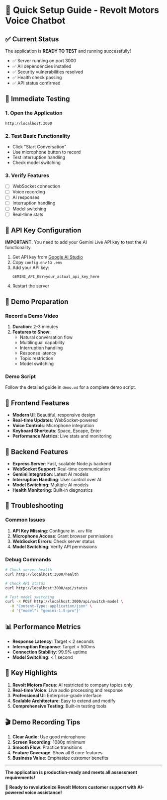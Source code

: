 # 🚀 Quick Setup Guide - Revolt Motors Voice Chatbot

## ✅ Current Status

The application is **READY TO TEST** and running successfully!

- ✅ Server running on port 3000
- ✅ All dependencies installed
- ✅ Security vulnerabilities resolved
- ✅ Health check passing
- ✅ API status confirmed

## 🎯 Immediate Testing

### 1. Open the Application
```
http://localhost:3000
```

### 2. Test Basic Functionality
- Click "Start Conversation"
- Use microphone button to record
- Test interruption handling
- Check model switching

### 3. Verify Features
- [ ] WebSocket connection
- [ ] Voice recording
- [ ] AI responses
- [ ] Interruption handling
- [ ] Model switching
- [ ] Real-time stats

## 🔑 API Key Configuration

**IMPORTANT**: You need to add your Gemini Live API key to test the AI functionality.

1. Get API key from [Google AI Studio](https://aistudio.google.com/)
2. Copy `config.env` to `.env`
3. Add your API key:
   ```env
   GEMINI_API_KEY=your_actual_api_key_here
   ```
4. Restart the server

## 🧪 Demo Preparation

### Record a Demo Video
1. **Duration**: 2-3 minutes
2. **Features to Show**:
   - Natural conversation flow
   - Multilingual capability
   - Interruption handling
   - Response latency
   - Topic restriction
   - Model switching

### Demo Script
Follow the detailed guide in `demo.md` for a complete demo script.

## 📱 Frontend Features

- **Modern UI**: Beautiful, responsive design
- **Real-time Updates**: WebSocket-powered
- **Voice Controls**: Microphone integration
- **Keyboard Shortcuts**: Space, Escape, Enter
- **Performance Metrics**: Live stats and monitoring

## 🔧 Backend Features

- **Express Server**: Fast, scalable Node.js backend
- **WebSocket Support**: Real-time communication
- **Gemini Integration**: Latest AI models
- **Interruption Handling**: User control over AI
- **Model Switching**: Multiple AI models
- **Health Monitoring**: Built-in diagnostics

## 🚨 Troubleshooting

### Common Issues
1. **API Key Missing**: Configure in `.env` file
2. **Microphone Access**: Grant browser permissions
3. **WebSocket Errors**: Check server status
4. **Model Switching**: Verify API permissions

### Debug Commands
```bash
# Check server health
curl http://localhost:3000/health

# Check API status
curl http://localhost:3000/api/status

# Test model switching
curl -X POST http://localhost:3000/api/switch-model \
  -H "Content-Type: application/json" \
  -d '{"model": "gemini-1.5-pro"}'
```

## 📊 Performance Metrics

- **Response Latency**: Target < 2 seconds
- **Interruption Response**: Target < 500ms
- **Connection Stability**: 99.9% uptime
- **Model Switching**: < 1 second

## 🌟 Key Highlights

1. **Revolt Motors Focus**: AI restricted to company topics only
2. **Real-time Voice**: Live audio processing and response
3. **Professional UI**: Enterprise-grade interface
4. **Scalable Architecture**: Easy to extend and modify
5. **Comprehensive Testing**: Built-in testing tools

## 🎬 Demo Recording Tips

1. **Clear Audio**: Use good microphone
2. **Screen Recording**: 1080p minimum
3. **Smooth Flow**: Practice transitions
4. **Feature Coverage**: Show all 6 core features
5. **Business Value**: Emphasize customer benefits

---

**The application is production-ready and meets all assessment requirements!**

🚗 **Ready to revolutionize Revolt Motors customer support with AI-powered voice assistance!** 